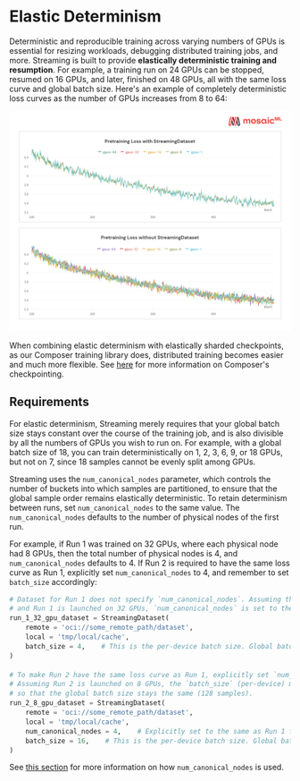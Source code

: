 # Elastic Determinism

Deterministic and reproducible training across varying numbers of GPUs is essential for resizing workloads, debugging distributed training jobs, and more. Streaming is built to provide **elastically deterministic training and resumption**. For example, a training run on 24 GPUs can be stopped, resumed on 16 GPUs, and later, finished on 48 GPUs, all with the same loss curve and global batch size. Here's an example of completely deterministic loss curves as the number of GPUs increases from 8 to 64:

<img src="../_static/images/determinism.png" alt="Elastic Determinism" width="800"/>

When combining elastic determinism with elastically sharded checkpoints, as our Composer training library does, distributed training becomes easier and much more flexible. See [here](https://docs.mosaicml.com/projects/composer/en/stable/trainer/checkpointing.html) for more information on Composer's checkpointing.

## Requirements

For elastic determinism, Streaming merely requires that your global batch size stays constant over the course of the training job, and is also divisible by all the numbers of GPUs you wish to run on. For example, with a global batch size of 18, you can train deterministically on 1, 2, 3, 6, 9, or 18 GPUs, but not on 7, since 18 samples cannot be evenly split among GPUs.

Streaming uses the `num_canonical_nodes` parameter, which controls the number of buckets into which samples are partitioned, to ensure that the global sample order remains elastically deterministic. To retain determinism between runs, set `num_canonical_nodes` to the same value. The `num_canonical_nodes` defaults to the number of physical nodes of the first run.

For example, if Run 1 was trained on 32 GPUs, where each physical node had 8 GPUs, then the total number of physical nodes is 4, and `num_canonical_nodes` defaults to 4. If Run 2 is required to have the same loss curve as Run 1, explicitly set `num_canonical_nodes` to 4, and remember to set `batch_size` accordingly:

```python
# Dataset for Run 1 does not specify `num_canonical_nodes`. Assuming that each physical node has 8 GPUs,
# and Run 1 is launched on 32 GPUs, `num_canonical_nodes` is set to the number of physical nodes, 4.
run_1_32_gpu_dataset = StreamingDataset(
    remote = 'oci://some_remote_path/dataset',
    local = 'tmp/local/cache',
    batch_size = 4,    # This is the per-device batch size. Global batch size is 32 gpus * 4 samples/gpu = 128 samples
)

# To make Run 2 have the same loss curve as Run 1, explicitly set `num_canonical_nodes` to 4.
# Assuming Run 2 is launched on 8 GPUs, the `batch_size` (per-device) must increase by a factor of 4
# so that the global batch size stays the same (128 samples).
run_2_8_gpu_dataset = StreamingDataset(
    remote = 'oci://some_remote_path/dataset',
    local = 'tmp/local/cache',
    num_canonical_nodes = 4,    # Explicitly set to the same as Run 1 for deterministic training
    batch_size = 16,    # This is the per-device batch size. Global batch size is 8 gpus * 16 samples/gpu = 128 samples
)
```

See [this section](../dataset_configuration/shuffling.md#how-shuffling-works) for more information on how `num_canonical_nodes` is used.
